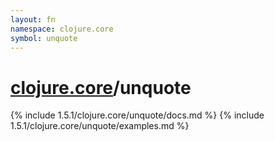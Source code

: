 ```yaml
---
layout: fn
namespace: clojure.core
symbol: unquote
---
```


# [clojure.core](../)/unquote

{% include 1.5.1/clojure.core/unquote/docs.md %}
{% include 1.5.1/clojure.core/unquote/examples.md %}

